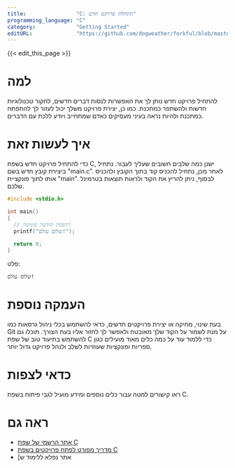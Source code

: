 ```yaml
---
title:                "C: התחלת פרויקט חדש"
programming_language: "C"
category:             "Getting Started"
editURL:              "https://github.com/dogweather/forkful/blob/master/content/he/c/starting-a-new-project.md"
---
```


{{< edit_this_page >}}

# למה
להתחיל פרויקט חדש נותן לך את האפשרות לנסות דברים חדשים, לחקור טכנולוגיות חדשות ולהשתפר כמתכנת. כמו כן, יצירת פרויקט משלך יכול לעזור לך להתפתח כמתכנת ולהיות נראה בעיני מעסיקים כאדם שמתחייב ויודע ללכת עם הדברים.

# איך לעשות זאת
כדי להתחיל פרויקט חדש בשפת C, ישנן כמה שלבים חשובים שעליך לעבור. נתחיל ביצירת קובץ חדש בשם "main.c". לאחר מכן, נתחיל להכניס קוד בתוך הקובץ ולהכניס אותו לתוך פונקציית "main". לבסוף, ניתן להריץ את הקוד ולראות תוצאות בטרמינל שלכם.

```C
#include <stdio.h>

int main() 
{
  // הדפסת הודעה פשוטה
  printf("שלום עולם!");

  return 0; 
}
```

פלט:

```
שלום עולם!
```

# העמקה נוספת
בעת שינוי, מחיקה או יצירת פרויקטים חדשים, כדאי להשתמש בכלי ניהול גרסאות כמו Git על מנת לשמור על הקוד שלך מאובטח ולאפשר לך לחזור אליו בעת הצורך. תוכלו גם להשתמש בתיעוד טוב של שפת C כדי ללמוד עוד על כמה כלים מאוד מועילים כגון ספריות ופונקציות שעוזרות לשלב ולנהל פרויקט גדול יותר.

# כדאי לצפות
ראו קישורים למטה עבור כלים נוספים ומידע מועיל לגבי פיתוח בשפת C.

# ראה גם
- [אתר הרשמי של שפת C](https://www.iso.org/standard/74528.html)
- [מדריך מפורט לפתח פרויקטים בשפת C](https://www.cs.cf.ac.uk/Dave/C/node27.html)
- [אתר נפלא ללימוד ש